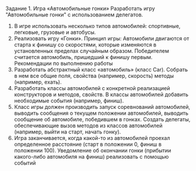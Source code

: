 Задание 1. Игра «Автомобильные гонки»
Разработать игру "Автомобильные гонки" с использованием делегатов.
1. В игре использовать несколько типов автомобилей: 
спортивные, легковые, грузовые и автобусы.
2. Реализовать игру «Гонки». Принцип игры: Автомобили двигаются от старта к финишу со скоростями, 
которые изменяются в установленных пределах 
случайным образом. Победителем считается автомобиль, пришедший к финишу первым.
Рекомендации по выполнению работы
1. Разработать абстрактный класс «автомобиль» 
(класс Car). Собрать в нем все общие поля, свойства 
(например, скорость) методы (например, ехать).
2. Разработать классы автомобилей с конкретной 
реализацией конструкторов и методов, свойств. 
В классы автомобилей добавить необходимые события (например, финиш).
3. Класс игры должен производить запуск соревнований автомобилей, выводить сообщения о текущем 
положении автомобилей, выводить сообщение об 
автомобиле, победившем в гонках. Создать делегаты, обеспечивающие вызов методов из классов 
автомобилей (например, выйти на старт, начать 
гонку). 
4. Игра заканчивается, когда какой-то из автомобилей 
проехал определенное расстояние (старт в положении 0, финиш в положении 100). Уведомление об 
окончании гонки (прибытии какого-либо автомобиля на финиш) реализовать с помощью событий